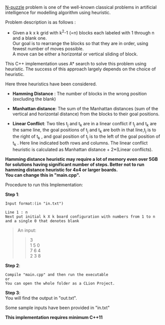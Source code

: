 [N-puzzle](https://en.wikipedia.org/wiki/15_puzzle) problem is one of the well-known classical problems in artificial intelligence for modelling algorithm using heuristic.  
  
Problem description is as follows :  
* Given a k x k grid with k<sup>2</sup>-1 (=n) blocks each labeled with 1 through n and a blank one.  
Our goal is to rearrange the blocks so that they are in order, using fewest number of moves possible.  
A move can be either a horizontal or vertical sliding of block. 
    
This C++ implementation uses A* search to solve this problem using heuristic. The success of this approach largely depends on the choice of heuristic.  
  
  
Here three heuristics have been considered.  
    
* **Hamming Distance** : The number of blocks in the wrong position (excluding the blank)
  
* **Manhattan distance**: The sum of the Manhattan distances (sum of the vertical and
horizontal distance) from the blocks to their goal positions.  
  
* **Linear Conflict**: Two tiles t<sub>j</sub> and t<sub>k</sub> are in a linear conflict if t<sub>j</sub> and t<sub>k</sub> are the same line, the
goal positions of t<sub>j</sub> and t<sub>k</sub> are both in that line,t<sub>j</sub> is to the right of t<sub>k</sub> , and goal position of t<sub>j</sub>
is to the left of the goal position of t<sub>k</sub> . Here line indicated both rows and columns. The
linear conflict heuristic is calculated as Manhattan distance + 2*(Linear conflicts).
  
**Hamming distance heuristic may require a lot of memory even over 5GB for solutions having significant number of steps. Better not to run hamming distance heuristic for 4x4 or larger boards.  
You can change this in "main.cpp".**
  
  
Procedure to run this Implementation:  
  
**Step 1**:  
  
    Input format:(in "in.txt")  
    
    Line 1 : n  
    Next put initial k X k board configuration with numbers from 1 to n and a single 0 that denotes blank
  
>An input:  
>> 3  
>> 1 5 0  
>> 7 6 4  
>> 2 3 8  
    

**Step 2**:  
  
    Compile "main.cpp" and then run the executable    
    or  
    You can open the whole folder as a CLion Project.  
  
**Step 3**:  
    You will find the output in "out.txt".  
  
  
Some sample inputs have been provided in "in.txt"  
  
**This implementation requires minimum C++11**
  
    
    